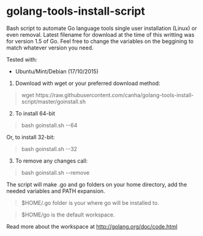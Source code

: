 golang-tools-install-script
==========================

Bash script to automate Go language tools single user installation (Linux) or even removal.
Latest filename for download at the time of this writting was for version 1.5 of Go. Feel free to change the variables on the beggining to match whatever version you need.

Tested with:
 - Ubuntu/Mint/Debian (17/10/2015)

1. Download with wget or your preferred download method:
<blockquote>wget https://raw.githubusercontent.com/canha/golang-tools-install-script/master/goinstall.sh</blockquote>

2. To install 64-bit
<blockquote>bash goinstall.sh --64</blockquote>

  Or, to install 32-bit:
<blockquote>bash goinstall.sh --32</blockquote>

3. To remove any changes call:
<blockquote>bash goinstall.sh --remove</blockquote>

The script will make .go and go folders on your home directory, add the needed variables and PATH expansion.

<blockquote>$HOME/.go folder is your where go will be installed to.</blockquote>
<blockquote>$HOME/go is the default workspace.</blockquote>

Read more about the workspace at http://golang.org/doc/code.html
